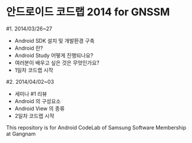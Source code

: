 안드로이드 코드랩 2014 for GNSSM
=====================

#1. 2014/03/26~27
  - Android SDK 설치 및 개발환경 구축
  - Android 란?
  - Android Study 어떻게 진행되나요?
  - 여러분이 배우고 싶은 것은 무엇인가요?
  - 1일차 코드랩 시작

#2. 2014/04/02~03
  - 세미나 #1 리뷰
  - Android 의 구성요소
  - Android View 의 종류
  - 2일차 코드랩 시작


This repository is for Android CodeLab of Samsung Software Membership at Gangnam
